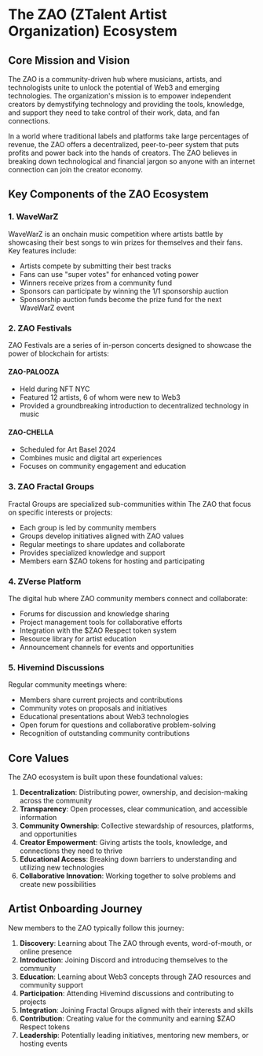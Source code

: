 # The ZAO (ZTalent Artist Organization) Ecosystem

## Core Mission and Vision

The ZAO is a community-driven hub where musicians, artists, and technologists unite to unlock the potential of Web3 and emerging technologies. The organization's mission is to empower independent creators by demystifying technology and providing the tools, knowledge, and support they need to take control of their work, data, and fan connections.

In a world where traditional labels and platforms take large percentages of revenue, the ZAO offers a decentralized, peer-to-peer system that puts profits and power back into the hands of creators. The ZAO believes in breaking down technological and financial jargon so anyone with an internet connection can join the creator economy.

## Key Components of the ZAO Ecosystem

### 1. WaveWarZ

WaveWarZ is an onchain music competition where artists battle by showcasing their best songs to win prizes for themselves and their fans. Key features include:

- Artists compete by submitting their best tracks
- Fans can use "super votes" for enhanced voting power
- Winners receive prizes from a community fund
- Sponsors can participate by winning the 1/1 sponsorship auction
- Sponsorship auction funds become the prize fund for the next WaveWarZ event

### 2. ZAO Festivals

ZAO Festivals are a series of in-person concerts designed to showcase the power of blockchain for artists:

#### ZAO-PALOOZA
- Held during NFT NYC
- Featured 12 artists, 6 of whom were new to Web3
- Provided a groundbreaking introduction to decentralized technology in music

#### ZAO-CHELLA
- Scheduled for Art Basel 2024
- Combines music and digital art experiences
- Focuses on community engagement and education

### 3. ZAO Fractal Groups

Fractal Groups are specialized sub-communities within The ZAO that focus on specific interests or projects:

- Each group is led by community members
- Groups develop initiatives aligned with ZAO values
- Regular meetings to share updates and collaborate
- Provides specialized knowledge and support
- Members earn $ZAO tokens for hosting and participating

### 4. ZVerse Platform

The digital hub where ZAO community members connect and collaborate:

- Forums for discussion and knowledge sharing
- Project management tools for collaborative efforts
- Integration with the $ZAO Respect token system
- Resource library for artist education
- Announcement channels for events and opportunities

### 5. Hivemind Discussions

Regular community meetings where:

- Members share current projects and contributions
- Community votes on proposals and initiatives
- Educational presentations about Web3 technologies
- Open forum for questions and collaborative problem-solving
- Recognition of outstanding community contributions

## Core Values

The ZAO ecosystem is built upon these foundational values:

1. **Decentralization**: Distributing power, ownership, and decision-making across the community
2. **Transparency**: Open processes, clear communication, and accessible information
3. **Community Ownership**: Collective stewardship of resources, platforms, and opportunities
4. **Creator Empowerment**: Giving artists the tools, knowledge, and connections they need to thrive
5. **Educational Access**: Breaking down barriers to understanding and utilizing new technologies
6. **Collaborative Innovation**: Working together to solve problems and create new possibilities

## Artist Onboarding Journey

New members to the ZAO typically follow this journey:

1. **Discovery**: Learning about The ZAO through events, word-of-mouth, or online presence
2. **Introduction**: Joining Discord and introducing themselves to the community
3. **Education**: Learning about Web3 concepts through ZAO resources and community support
4. **Participation**: Attending Hivemind discussions and contributing to projects
5. **Integration**: Joining Fractal Groups aligned with their interests and skills
6. **Contribution**: Creating value for the community and earning $ZAO Respect tokens
7. **Leadership**: Potentially leading initiatives, mentoring new members, or hosting events
